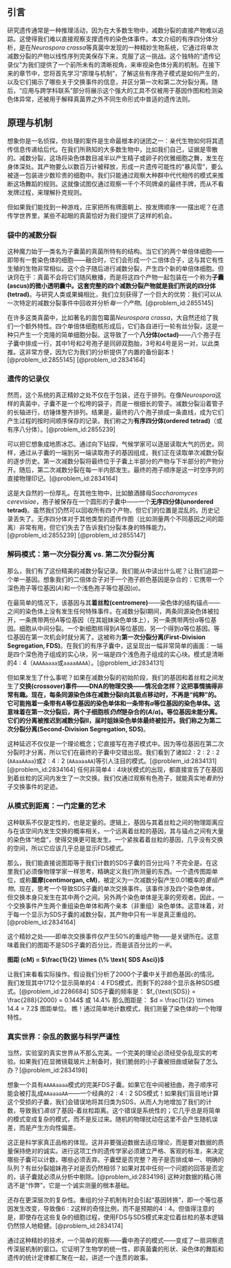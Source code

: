 ## 引言
研究遗传通常是一种推理活动，因为在大多数生物中，减数分裂的直接产物难以追踪。这使得我们难以直接观察支撑遗传的染色体事件。本文介绍的有序四分体分析，是在*Neurospora crassa*等真菌中发现的一种精妙生物系统，它通过将单次减数分裂的产物以线性序列完美保存下来，克服了这一挑战。这个独特的“遗传记录仪”为我们提供了一个前所未有的清晰视角，来审视染色体分离的机制。在接下来的章节中，您将首先学习“原理与机制”，了解这些有序孢子模式是如何产生的，以及它们揭示了哪些关于交换事件的信息，并区分第一次和第二次分裂分离。随后，“应用与跨学科联系”部分将展示这个强大的工具不仅被用于基因作图和检测染色体异常，还被用于解释真菌界之外不同生命形式中普适的遗传法则。

## 原理与机制

想象你是一名侦探，你处理的案件是生命最根本的谜团之一：亲代生物如何将其遗传信息传递给后代。在我们所熟知的大多数生物中，比如我们自己，证据是零散的。减数分裂，这场将染色体数目减半以产生精子或卵子的优雅细胞之舞，发生在身体深处。其产物要么以数百万计被释放，形成一片遗传可能性的“暴风雪”，要么被逐一包装进少数珍贵的细胞中。我们只能通过观察大种群中代代相传的模式来推断这场舞蹈的规则。这就像试图仅通过观察一千个不同牌桌的最终手牌，而从不看发牌过程，来理解扑克规则。

但如果我们能找到一种游戏，庄家把所有牌面朝上、按发牌顺序一一摆出呢？在遗传学世界里，某些不起眼的真菌恰好为我们提供了这样的机会。

### 袋中的减数分裂

这种魔力始于一类名为子囊菌的真菌所特有的结构。当它们的两个单倍体细胞——即带有一套染色体的细胞——融合时，它们会形成一个二倍体合子，这与其它有性生殖的生物非常相似。这个合子随后进行减数分裂，产生四个新的单倍体细胞。但诀窍在于：真菌不会将它们随风散播，而是将这四个产物一起包装在一个称为**子囊(ascus)**的微小透明囊中。这套完整的四个减数分裂产物就是我们所说的**四分体(tetrad)**。与研究人类或果蝇相比，我们立刻获得了一个巨大的优势：我们可以从一次特定的减数分裂事件中回收并分析*每一个产物*。[@problem_id:2855145]

在许多这类真菌中，比如著名的面包霉菌*Neurospora crassa*，大自然还给了我们一个额外特性。四个单倍体细胞核形成后，它们各自进行一轮有丝分裂，这是一种只产生一个克隆的简单细胞分裂。这导致了一个**八分体(octad)**——八个孢子在子囊中排成一行，其中1号和2号孢子是同卵双胞胎，3号和4号是另一对，以此类推。这非常方便，因为它为我们的分析提供了内置的备份副本！[@problem_id:2855145] [@problem_id:2834164]

### 遗传的记录仪

然而，这个系统的真正精妙之处不仅在于包装，还在于排列。在像*Neurospora*这样的真菌中，子囊不是一个松垮的袋子，而是一根细长的管子。减数分裂沿着管子的长轴进行，纺锤体整齐排列。结果是，最终的八个孢子排成一条直线，成为它们产生过程的按时间顺序保存的记录。我们称之为**有序四分体(ordered tetrad)**（或有序八分体）。[@problem_id:2855239]

可以把它想象成地质冰芯。通过向下钻探，气候学家可以逐层读取大气的历史。同样，通过从子囊的一端到另一端读取孢子的基因组成，我们正在读取单次减数分裂的逐步历史。第一次减数分裂将最终位于子囊上半部分的产物与下半部分的产物分开。随后，第二次减数分裂在每一半内部发生。最终的孢子顺序是这一时空序列的直接物理印记。[@problem_id:2834164]

这是大自然的一份厚礼。在其他生物中，比如酿酒酵母*Saccharomyces cerevisiae*，孢子被保存在一个圆形的子囊中——一个**无序四分体(unordered tetrad)**。虽然我们仍然可以回收所有四个产物，但它们的位置是混乱的。历史记录丢失了。无序四分体对于其他类型的遗传作图（比如测量两个不同基因之间的距离）非常有用，但它们失去了告诉我们分裂本身的特殊能力。[@problem_id:2855239] [@problem_id:2855147]

### 解码模式：第一次分裂分离 vs. 第二次分裂分离

那么，我们有了这份精美的减数分裂记录。我们能从中读出什么呢？让我们追踪一个单一基因。想象我们的二倍体合子对于一个孢子颜色基因是杂合的：它携带一个深色孢子等位基因($A$)和一个浅色孢子等位基因($a$)。

在最简单的情况下，该基因与其**着丝粒(centromere)**——染色体的结构锚点——之间的染色体上没有发生任何特殊事件。在减数分裂I期间，两条同源染色体被拉开，一条携带两份$A$等位基因（在其姐妹染色单体上），另一条携带两份$a$等位基因。细胞从中间分裂。一个新细胞核得到$A$等位基因，另一个得到$a$等位基因。等位基因在第一次机会时就分离了。这被称为**第一次分裂分离(First-Division Segregation, FDS)**。在我们的有序子囊中，这呈现出一幅非常简单的画面：一端是四个深色孢子组成的实心块，另一端是四个浅色孢子组成的实心块。模式是清晰的$4{:}4$（`AAAAaaaa`或`aaaaAAAA`）。[@problem_id:2834131]

但如果发生了什么事呢？如果在减数分裂的初始阶段，我们的基因和着丝粒之间发生了**交换(crossover)**事件——DNA的物理交换——情况会怎样？这把事情搞得非常有趣。现在，每条同源染色体在减数分裂I向其极点移动时，不再是“纯粹”的。它可能拖着一条带有$A$等位基因的染色单体和一条带有$a$等位基因的染色单体。这意味着在第一次分裂后，两个子细胞核*仍然*是杂合的($A/a$)。等位基因未能分离。它们的分离被推迟到减数分裂II，届时姐妹染色单体最终被拉开。我们称之为**第二次分裂分离(Second-Division Segregation, SDS)**。

这种延迟不仅仅是一个理论概念；它直接写在孢子模式中。因为等位基因在第二次分裂时才分离，所以它们在最终的子囊中交错出现。我们看到了诸如$2{:}2{:}2{:}2$ (`AAaaAAaa`)或$2{:}4{:}2$ (`AAaaaaAA`)等引人注目的模式。[@problem_id:2834131] [@problem_id:2834164] 任何非简单$4{:}4$块状模式的出现，都直接宣告了在基因到着丝粒的区间内发生了一次交换。我们仅通过观察有色孢子，就能真实地*看到*分子交换事件的足迹。

### 从模式到距离：一门定量的艺术

这种联系不仅是定性的，也是定量的。逻辑上，基因与其着丝粒之间的物理距离应与在该空间内发生交换的概率相关。一个远离着丝粒的基因，其与锚点之间有大量的染色体“地盘”，使得交换更可能发生。一个紧挨着着丝粒的基因，几乎没有交换的空间，所以它应该几乎总是显示FDS模式。

那么，我们能直接说图距等于我们计数的SDS子囊的百分比吗？不完全是。在这里我们必须像物理学家一样思考，精确定义我们所测量的东西。一个遗传图距单位，或称**厘摩(centimorgan, cM)**，被定义为一次减数分裂产生$0.01$概率的*重组产物*。现在，思考一个导致SDS子囊的单次交换事件。该事件涉及四个染色单体，但交换本身只发生在其中两个之间。另外两个染色单体是无辜的旁观者。因此，一个交换事件产生两个重组染色单体和两个亲本（非重组）染色单体。这意味着，对于每一个显示为SDS子囊的减数分裂，其产物中只有一半是真正重组的。[@problem_id:2834164]

这个精妙之处——即单次交换事件仅产生$50\%$的重组产物——是关键所在。这意味着我们的图距不是SDS子囊的百分比，而是该百分比的*一半*。

**图距 (cM) = $\frac{1}{2} \times (\% \text{ SDS Asci})$**

让我们来看看实际操作。假设我们分析了2000个子囊中关于颜色基因`c`的情况。我们发现其中1712个显示简单的$4{:}4$ FDS模式，而剩下的288个显示各种SDS模式。[@problem_id:2286684]
SDS子囊的频率是：
$f_{\text{SDS}} = \frac{288}{2000} = 0.144$ 或 $14.4\%$
那么图距是：
$d = \frac{1}{2} \times 14.4 = 7.2$ 图距单位。
瞧！通过简单地计数模式，我们测量了染色体的一个物理特性。

### 真实世界：杂乱的数据与科学严谨性

当然，实验室的真实世界从不那么完美。一个完美的理论必须经受杂乱现实的考验。如果我们在显微镜载玻片上制备时，我们脆弱的小子囊被扭曲或破裂了怎么办？[@problem_id:2834198]

想象一个具有`AAAAaaaa`模式的完美FDS子囊。如果它在中间被扭曲，孢子顺序可能会被打乱成`AAaaaaAA`——一个经典的$2{:}4{:}2$ SDS模式！如果我们盲目地计算这个受损的子囊，我们会错误地将其归类为SDS，从而人为地增加了我们的计数，导致我们*高估*了基因-着丝粒距离。这个错误是系统性的；它几乎总是将简单的模式变成复杂的模式，而不是反过来。随机的物理扰动在这里不会产生随机误差，而是产生方向性偏差。

这正是科学家真正品格的体现。这并非要强迫数据去适应理论，而是要对数据的质量保持绝对的诚实。进行这项工作的遗传学家必须建立严格、客观的标准，来决定哪些子囊可以计数，哪些必须丢弃。子囊壁是否完整？孢子是否排成单一、明确的队列？有丝分裂姐妹孢子对是否仍然相邻？如果对其中任何一个问题的回答是否定的，该子囊就必须从分析中剔除。[@problem_id:2834198] 这种对数据的精心筛选不是“作弊”，它是一个诚实测量的根本基础。

还存在更深层次的复杂性。重组的分子机制有时会引起“基因转换”，即一个等位基因发生改变，导致像$6{:}2$这样的奇怪比例，而不是预期的$4{:}4$。但值得注意的是，即使存在这些复杂的细胞过程，使用FDS与SDS模式来定位着丝粒的基本逻辑仍然惊人地稳健。[@problem_id:2834174]

通过这种精妙的技术，一个简单的观察——囊中孢子的模式——变成了一扇洞察遗传深层机制的窗口。它证明了生物学的统一性，即真菌囊的形状、染色体的舞蹈和遗传的统计定律都汇聚在一起，讲述一个连贯的故事。

